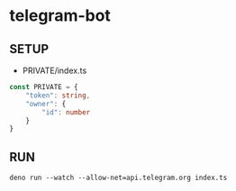 # telegram-bot

## SETUP

- PRIVATE/index.ts

```ts
const PRIVATE = {
    "token": string,
    "owner": {
        "id": number
    }
}
```

## RUN

```deno run --watch --allow-net=api.telegram.org index.ts```
